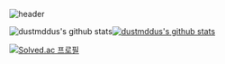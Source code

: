 ![header](https://capsule-render.vercel.app/api?type=Soft&color=ffe273&height=250&section=header&text=SeungYeon&fontSize=80&fontColor=ffffff)


![dustmddus's github stats](https://github-readme-stats.vercel.app/api?username=dustmddus&show_icons=true)[![dustmddus's github stats](https://github-readme-stats.vercel.app/api/top-langs/?username=dustmddus&show_icons=true&hide_border=true&title_color=004386&icon_color=004386&layout=compact)](https://github.com/dustmddus)


[![Solved.ac 프로필](http://mazassumnida.wtf/api/v2/generate_badge?boj=tpdnstkfkd)](https://solved.ac/tpdnstkfkd)
